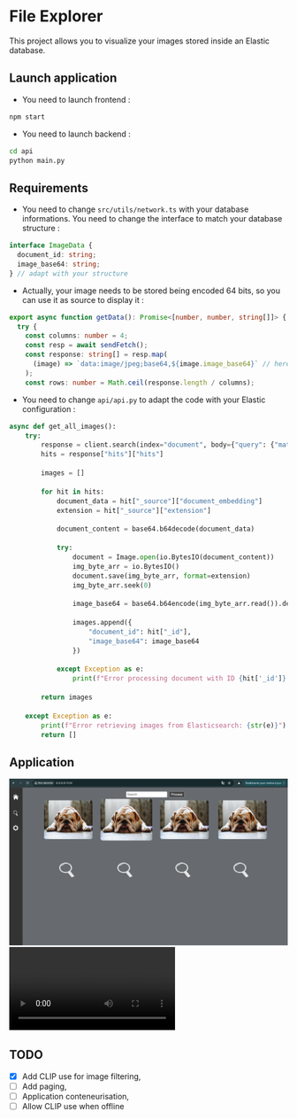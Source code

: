 # File Explorer

This project allows you to visualize your images stored inside an Elastic database.

## Launch application

- You need to launch frontend :

```bash
npm start
```

- You need to launch backend :

```bash
cd api
python main.py
```

## Requirements

- You need to change `src/utils/network.ts` with your database informations. You need to change the interface to match your database structure :

```typescript
interface ImageData {
  document_id: string;
  image_base64: string;
} // adapt with your structure
```

- Actually, your image needs to be stored being encoded 64 bits, so you can use it as source to display it :

```typescript
export async function getData(): Promise<[number, number, string[]]> {
  try {
    const columns: number = 4;
    const resp = await sendFetch();
    const response: string[] = resp.map(
      (image) => `data:image/jpeg;base64,${image.image_base64}` // here replace with your elastic structure
    );
    const rows: number = Math.ceil(response.length / columns);
```

- You need to change `api/api.py` to adapt the code with your Elastic configuration :

```python
async def get_all_images():
    try:
        response = client.search(index="document", body={"query": {"match_all": {}}})
        hits = response["hits"]["hits"]

        images = []

        for hit in hits:
            document_data = hit["_source"]["document_embedding"]
            extension = hit["_source"]["extension"]

            document_content = base64.b64decode(document_data)

            try:
                document = Image.open(io.BytesIO(document_content))
                img_byte_arr = io.BytesIO()
                document.save(img_byte_arr, format=extension)
                img_byte_arr.seek(0)

                image_base64 = base64.b64encode(img_byte_arr.read()).decode('utf-8')

                images.append({
                    "document_id": hit["_id"],
                    "image_base64": image_base64
                })

            except Exception as e:
                print(f"Error processing document with ID {hit['_id']}: {str(e)}")

        return images

    except Exception as e:
        print(f"Error retrieving images from Elasticsearch: {str(e)}")
        return []
```

## Application

![screen](./assets/screen.png)
<video src='./assets/demo.mov'></video>

## TODO

- [x] Add CLIP use for image filtering,
- [ ] Add paging,
- [ ] Application conteneurisation,
- [ ] Allow CLIP use when offline
